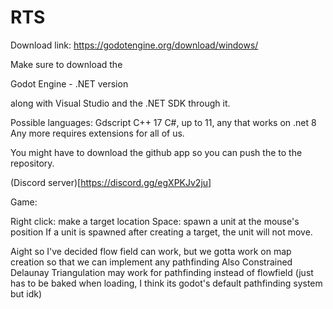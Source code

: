 # RTS
Download link: https://godotengine.org/download/windows/

Make sure to download the

Godot Engine - .NET version

along with Visual Studio and the .NET SDK through it.

Possible languages:
Gdscript
C++ 17
C#, up to 11, any that works on .net 8
Any more requires extensions for all of us.

You might have to download the github app so you can push the to the repository.

(Discord server)[https://discord.gg/egXPKJv2ju]

Game:

Right click: make a target location
Space: spawn a unit at the mouse's position
If a unit is spawned after creating a target, the unit will not move.



Aight so I've decided flow field can work, but we gotta work on map creation so that we can implement any pathfinding
Also Constrained Delaunay Triangulation may work for pathfinding instead of flowfield (just has to be baked when loading, I think its godot's default pathfinding system but idk)
